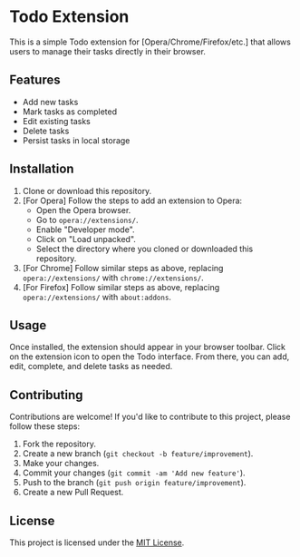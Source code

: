 # Todo Extension

This is a simple Todo extension for [Opera/Chrome/Firefox/etc.] that allows users to manage their tasks directly in their browser.

## Features

- Add new tasks
- Mark tasks as completed
- Edit existing tasks
- Delete tasks
- Persist tasks in local storage

## Installation

1. Clone or download this repository.
2. [For Opera] Follow the steps to add an extension to Opera:
   - Open the Opera browser.
   - Go to `opera://extensions/`.
   - Enable "Developer mode".
   - Click on "Load unpacked".
   - Select the directory where you cloned or downloaded this repository.
3. [For Chrome] Follow similar steps as above, replacing `opera://extensions/` with `chrome://extensions/`.
4. [For Firefox] Follow similar steps as above, replacing `opera://extensions/` with `about:addons`.

## Usage

Once installed, the extension should appear in your browser toolbar. Click on the extension icon to open the Todo interface. From there, you can add, edit, complete, and delete tasks as needed.

## Contributing

Contributions are welcome! If you'd like to contribute to this project, please follow these steps:

1. Fork the repository.
2. Create a new branch (`git checkout -b feature/improvement`).
3. Make your changes.
4. Commit your changes (`git commit -am 'Add new feature'`).
5. Push to the branch (`git push origin feature/improvement`).
6. Create a new Pull Request.

## License

This project is licensed under the [MIT License](LICENSE).
